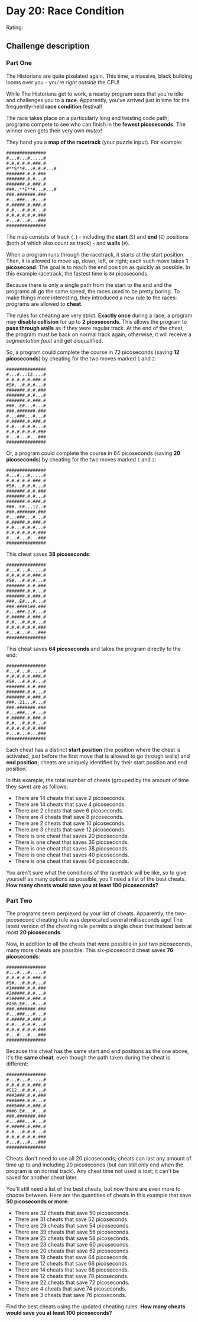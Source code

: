 # Day 20: Race Condition

Rating: **<rating>**

## Challenge description

### Part One

The Historians are quite pixelated again. This time, a massive, black building looms over you - you're *right outside* the CPU!

While The Historians get to work, a nearby program sees that you're idle and challenges you to a **race**. Apparently, you've arrived just in time for the frequently-held **race condition** festival!

The race takes place on a particularly long and twisting code path; programs compete to see who can finish in the **fewest picoseconds**. The winner even gets their very own *mutex*!

They hand you a **map of the racetrack** (your puzzle input). For example:

```
###############
#...#...#.....#
#.#.#.#.#.###.#
#**S**#...#.#.#...#
#######.#.#.###
#######.#.#...#
#######.#.###.#
###..**E**#...#...#
###.#######.###
#...###...#...#
#.#####.#.###.#
#.#...#.#.#...#
#.#.#.#.#.#.###
#...#...#...###
###############
```

The map consists of track (`.`) - including the **start** (`S`) and **end** (`E`) positions (both of which also count as track) - and **walls** (`#`).

When a program runs through the racetrack, it starts at the start position. Then, it is allowed to move up, down, left, or right; each such move takes **1 picosecond**. The goal is to reach the end position as quickly as possible. In this example racetrack, the fastest time is `84` picoseconds.

Because there is only a single path from the start to the end and the programs all go the same speed, the races used to be pretty boring. To make things more interesting, they introduced a new rule to the races: programs are allowed to **cheat**.

The rules for cheating are very strict. **Exactly once** during a race, a program may **disable collision** for up to **2 picoseconds**. This allows the program to **pass through walls** as if they were regular track. At the end of the cheat, the program must be back on normal track again; otherwise, it will receive a *segmentation fault* and get disqualified.

So, a program could complete the course in 72 picoseconds (saving **12 picoseconds**) by cheating for the two moves marked `1` and `2`:

```
###############
#...#...12....#
#.#.#.#.#.###.#
#S#...#.#.#...#
#######.#.#.###
#######.#.#...#
#######.#.###.#
###..E#...#...#
###.#######.###
#...###...#...#
#.#####.#.###.#
#.#...#.#.#...#
#.#.#.#.#.#.###
#...#...#...###
###############
```

Or, a program could complete the course in 64 picoseconds (saving **20 picoseconds**) by cheating for the two moves marked `1` and `2`:

```
###############
#...#...#.....#
#.#.#.#.#.###.#
#S#...#.#.#...#
#######.#.#.###
#######.#.#...#
#######.#.###.#
###..E#...12..#
###.#######.###
#...###...#...#
#.#####.#.###.#
#.#...#.#.#...#
#.#.#.#.#.#.###
#...#...#...###
###############
```

This cheat saves **38 picoseconds**:

```
###############
#...#...#.....#
#.#.#.#.#.###.#
#S#...#.#.#...#
#######.#.#.###
#######.#.#...#
#######.#.###.#
###..E#...#...#
###.####1##.###
#...###.2.#...#
#.#####.#.###.#
#.#...#.#.#...#
#.#.#.#.#.#.###
#...#...#...###
###############
```

This cheat saves **64 picoseconds** and takes the program directly to the end:

```
###############
#...#...#.....#
#.#.#.#.#.###.#
#S#...#.#.#...#
#######.#.#.###
#######.#.#...#
#######.#.###.#
###..21...#...#
###.#######.###
#...###...#...#
#.#####.#.###.#
#.#...#.#.#...#
#.#.#.#.#.#.###
#...#...#...###
###############
```

Each cheat has a distinct **start position** (the position where the cheat is activated, just before the first move that is allowed to go through walls) and **end position**; cheats are uniquely identified by their start position and end position.

In this example, the total number of cheats (grouped by the amount of time they save) are as follows:


- There are 14 cheats that save 2 picoseconds.
- There are 14 cheats that save 4 picoseconds.
- There are 2 cheats that save 6 picoseconds.
- There are 4 cheats that save 8 picoseconds.
- There are 2 cheats that save 10 picoseconds.
- There are 3 cheats that save 12 picoseconds.
- There is one cheat that saves 20 picoseconds.
- There is one cheat that saves 36 picoseconds.
- There is one cheat that saves 38 picoseconds.
- There is one cheat that saves 40 picoseconds.
- There is one cheat that saves 64 picoseconds.

You aren't sure what the conditions of the racetrack will be like, so to give yourself as many options as possible, you'll need a list of the best cheats. **How many cheats would save you at least 100 picoseconds?**


### Part Two

The programs seem perplexed by your list of cheats. Apparently, the two-picosecond cheating rule was deprecated several milliseconds ago! The latest version of the cheating rule permits a single cheat that instead lasts at most **20 picoseconds**.

Now, in addition to all the cheats that were possible in just two picoseconds, many more cheats are possible. This six-picosecond cheat saves **76 picoseconds**:

```
###############
#...#...#.....#
#.#.#.#.#.###.#
#S#...#.#.#...#
#1#####.#.#.###
#2#####.#.#...#
#3#####.#.###.#
#456.E#...#...#
###.#######.###
#...###...#...#
#.#####.#.###.#
#.#...#.#.#...#
#.#.#.#.#.#.###
#...#...#...###
###############
```

Because this cheat has the same start and end positions as the one above, it's the **same cheat**, even though the path taken during the cheat is different:

```
###############
#...#...#.....#
#.#.#.#.#.###.#
#S12..#.#.#...#
###3###.#.#.###
###4###.#.#...#
###5###.#.###.#
###6.E#...#...#
###.#######.###
#...###...#...#
#.#####.#.###.#
#.#...#.#.#...#
#.#.#.#.#.#.###
#...#...#...###
###############
```

Cheats don't need to use all 20 picoseconds; cheats can last any amount of time up to and including 20 picoseconds (but can still only end when the program is on normal track). Any cheat time not used is lost; it can't be saved for another cheat later.

You'll still need a list of the best cheats, but now there are even more to choose between. Here are the quantities of cheats in this example that save **50 picoseconds or more**:


- There are 32 cheats that save 50 picoseconds.
- There are 31 cheats that save 52 picoseconds.
- There are 29 cheats that save 54 picoseconds.
- There are 39 cheats that save 56 picoseconds.
- There are 25 cheats that save 58 picoseconds.
- There are 23 cheats that save 60 picoseconds.
- There are 20 cheats that save 62 picoseconds.
- There are 19 cheats that save 64 picoseconds.
- There are 12 cheats that save 66 picoseconds.
- There are 14 cheats that save 68 picoseconds.
- There are 12 cheats that save 70 picoseconds.
- There are 22 cheats that save 72 picoseconds.
- There are 4 cheats that save 74 picoseconds.
- There are 3 cheats that save 76 picoseconds.

Find the best cheats using the updated cheating rules. **How many cheats would save you at least 100 picoseconds?**
